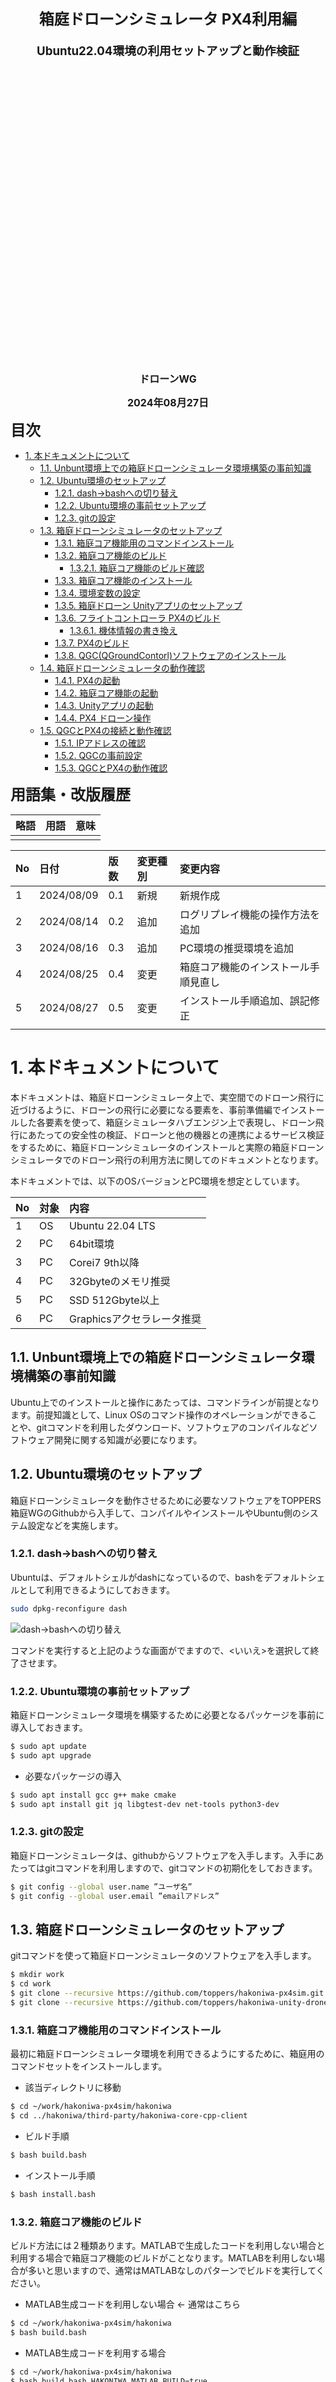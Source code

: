 <div class="box-title">
    <p>
    <div style="font-size:18pt;font-weight:bold;text-align:center;margin-top:150px"><span class="title">箱庭ドローンシミュレータ PX4利用編</span></div>
    </p>
    <p>
    <div style="font-size:14pt;font-weight:bold;text-align:center;margin-top:20px"><span class="sub-title">Ubuntu22.04環境の利用セットアップと動作検証</span></div>
    </p>
    <p>
    <div style="font-size:12pt;font-weight:bold;text-align:center;margin-top:500px"><span class="author">ドローンWG</span></div>
    </p>
    <p>
    <div style="font-size:12pt;font-weight:bold;text-align:center;margin-top:10px"><span class="date">2024年08月27日</span></div>
    </p>
</div>

<!-- 改ページ -->
<div style="page-break-before:always"></div>

<div style="font-size:18pt;font-weight:bold;text-align:left;"><span class="contents">目次</span></div>
<!-- TOC -->

- [1. 本ドキュメントについて](#1-本ドキュメントについて)
  - [1.1. Unbunt環境上での箱庭ドローンシミュレータ環境構築の事前知識](#11-unbunt環境上での箱庭ドローンシミュレータ環境構築の事前知識)
  - [1.2. Ubuntu環境のセットアップ](#12-ubuntu環境のセットアップ)
    - [1.2.1. dash→bashへの切り替え](#121-dashbashへの切り替え)
    - [1.2.2. Ubuntu環境の事前セットアップ](#122-ubuntu環境の事前セットアップ)
    - [1.2.3. gitの設定](#123-gitの設定)
  - [1.3. 箱庭ドローンシミュレータのセットアップ](#13-箱庭ドローンシミュレータのセットアップ)
    - [1.3.1. 箱庭コア機能用のコマンドインストール](#131-箱庭コア機能用のコマンドインストール)
    - [1.3.2. 箱庭コア機能のビルド](#132-箱庭コア機能のビルド)
      - [1.3.2.1. 箱庭コア機能のビルド確認](#1321-箱庭コア機能のビルド確認)
    - [1.3.3. 箱庭コア機能のインストール](#133-箱庭コア機能のインストール)
    - [1.3.4. 環境変数の設定](#134-環境変数の設定)
    - [1.3.5. 箱庭ドローン Unityアプリのセットアップ](#135-箱庭ドローン-unityアプリのセットアップ)
    - [1.3.6. フライトコントローラ PX4のビルド](#136-フライトコントローラ-px4のビルド)
      - [1.3.6.1. 機体情報の書き換え](#1361-機体情報の書き換え)
    - [1.3.7. PX4のビルド](#137-px4のビルド)
    - [1.3.8. QGC(QGroundContorl)ソフトウェアのインストール](#138-qgcqgroundcontorlソフトウェアのインストール)
  - [1.4. 箱庭ドローンシミュレータの動作確認](#14-箱庭ドローンシミュレータの動作確認)
    - [1.4.1. PX4の起動](#141-px4の起動)
    - [1.4.2. 箱庭コア機能の起動](#142-箱庭コア機能の起動)
    - [1.4.3. Unityアプリの起動](#143-unityアプリの起動)
    - [1.4.4. PX4 ドローン操作](#144-px4-ドローン操作)
  - [1.5. QGCとPX4の接続と動作確認](#15-qgcとpx4の接続と動作確認)
    - [1.5.1. IPアドレスの確認](#151-ipアドレスの確認)
    - [1.5.2. QGCの事前設定](#152-qgcの事前設定)
    - [1.5.3. QGCとPX4の動作確認](#153-qgcとpx4の動作確認)

<!-- /TOC -->

<!-- 改ページ -->
<div style="page-break-before:always"></div>


<div style="font-size:18pt;font-weight:bold;text-align:left;"><span class="contents">用語集・改版履歴</span></div>


|略語|用語|意味|
|:---|:---|:---|
||||


|No|日付|版数|変更種別|変更内容|
|:---|:---|:---|:---|:---|
|1|2024/08/09|0.1|新規|新規作成|
|2|2024/08/14|0.2|追加|ログリプレイ機能の操作方法を追加|
|3|2024/08/16|0.3|追加|PC環境の推奨環境を追加|
|4|2024/08/25|0.4|変更|箱庭コア機能のインストール手順見直し|
|5|2024/08/27|0.5|変更|インストール手順追加、誤記修正|
||||||

<!-- 改ページ -->
<div style="page-break-before:always"></div>

# 1. 本ドキュメントについて

本ドキュメントは、箱庭ドローンシミュレータ上で、実空間でのドローン飛行に近づけるように、ドローンの飛行に必要になる要素を、事前準備編でインストールした各要素を使って、箱庭シミュレータハブエンジン上で表現し、ドローン飛行にあたっての安全性の検証、ドローンと他の機器との連携によるサービス検証をするために、箱庭ドローンシミュレータのインストールと実際の箱庭ドローンシミュレータでのドローン飛行の利用方法に関してのドキュメントとなります。

本ドキュメントでは、以下のOSバージョンとPC環境を想定としています。

|No|対象|内容|
|:---|:---|:---|
|1|OS|Ubuntu 22.04 LTS|
|2|PC|64bit環境|
|3|PC|Corei7 9th以降|
|4|PC|32Gbyteのメモリ推奨|
|5|PC|SSD 512Gbyte以上|
|6|PC|Graphicsアクセラレータ推奨|

## 1.1. Unbunt環境上での箱庭ドローンシミュレータ環境構築の事前知識

Ubuntu上でのインストールと操作にあたっては、コマンドラインが前提となります。前提知識として、Linux OSのコマンド操作のオペレーションができることや、gitコマンドを利用したダウンロード、ソフトウェアのコンパイルなどソフトウェア開発に関する知識が必要になります。

## 1.2. Ubuntu環境のセットアップ

箱庭ドローンシミュレータを動作させるために必要なソフトウェアをTOPPERS 箱庭WGのGithubから入手して、コンパイルやインストールやUbuntu側のシステム設定などを実施します。

### 1.2.1. dash→bashへの切り替え

Ubuntuは、デフォルトシェルがdashになっているので、bashをデフォルトシェルとして利用できるようにしておきます。

``` bash
sudo dpkg-reconfigure dash
```

![dash→bashへの切り替え](./ubuntu/dash.png)

コマンドを実行すると上記のような画面がでますので、<いいえ>を選択して終了させます。


### 1.2.2. Ubuntu環境の事前セットアップ

箱庭ドローンシミュレータ環境を構築するために必要となるパッケージを事前に導入しておきます。

``` bash
$ sudo apt update
$ sudo apt upgrade
```

- 必要なパッケージの導入

``` bash
$ sudo apt install gcc g++ make cmake
$ sudo apt install git jq libgtest-dev net-tools python3-dev
```

### 1.2.3. gitの設定

箱庭ドローンシミュレータは、githubからソフトウェアを入手します。入手にあたってはgitコマンドを利用しますので、gitコマンドの初期化をしておきます。

``` bash
$ git config --global user.name ”ユーザ名”
$ git config --global user.email ”emailアドレス”
```

## 1.3. 箱庭ドローンシミュレータのセットアップ

gitコマンドを使って箱庭ドローンシミュレータのソフトウェアを入手します。

``` bash
$ mkdir work
$ cd work
$ git clone --recursive https://github.com/toppers/hakoniwa-px4sim.git
$ git clone --recursive https://github.com/toppers/hakoniwa-unity-drone-model.git
```

### 1.3.1. 箱庭コア機能用のコマンドインストール

最初に箱庭ドローンシミュレータ環境を利用できるようにするために、箱庭用のコマンドセットをインストールします。

- 該当ディレクトリに移動

```bash
$ cd ~/work/hakoniwa-px4sim/hakoniwa
$ cd ../hakoniwa/third-party/hakoniwa-core-cpp-client
```

- ビルド手順

```bash
$ bash build.bash
```

- インストール手順

```bash
$ bash install.bash
```

### 1.3.2. 箱庭コア機能のビルド

ビルド方法には２種類あります。MATLABで生成したコードを利用しない場合と利用する場合で箱庭コア機能のビルドがことなります。MATLABを利用しない場合が多いと思いますので、通常はMATLABなしのパターンでビルドを実行してください。

- MATLAB生成コードを利用しない場合 ← 通常はこちら

``` bash
$ cd ~/work/hakoniwa-px4sim/hakoniwa
$ bash build.bash
```

- MATLAB生成コードを利用する場合

``` bash
$ cd ~/work/hakoniwa-px4sim/hakoniwa
$ bash build.bash HAKONIWA_MATLAB_BUILD=true
```

#### 1.3.2.1. 箱庭コア機能のビルド確認

ビルドが完了して成功すると、以下のディレクトリが作成されますので、確認します。

``` bash
$ ls cmake-build/src/hako-px4sim 
cmake-build/src/hako-px4sim
```

### 1.3.3. 箱庭コア機能のインストール

最初に箱庭コア機能のインストールを実行します。

``` bash
$ cd ~/work/hakoniwa-px4sim/hakoniwa
$ bash install.bash
```

インストール結果の確認をします。すべてがOKとなっていることを確認してください。

``` bash
$ bash third-party/hakoniwa-core-cpp-client/hako-setup-check.bash
```

![箱庭コア機能のインストール結果](./ubuntu/hako1.png)

### 1.3.4. 環境変数の設定

各インストールした結果を反映させるため、環境変数の設定を実施します。

``` bash
$ vi ~/.bashrc
```

- 環境変数の設定内容

``` txt
export LD_LIBRARY_PATH=/usr/local/lib/hakoniwa:$LD_LIBRARY_PATH
export PATH=/usr/local/bin/hakoniwa:$PATH
export PYTHONPATH=/usr/local/lib/hakoniwa/py:${PYTHONPATH}
```

設定後、設定内容を反映させるため、シェルを再起動してください。

### 1.3.5. 箱庭ドローン Unityアプリのセットアップ

箱庭ドローンシミュレータでのビジュアライズするためのUnityアプリをセットアップします。箱庭ドローンシミュレータ用の各OS対応のUnityアプリを入手します。

[箱庭ドローンシミュレータ Unityアプリリリースページ](https://github.com/toppers/hakoniwa-unity-drone-model/releases)

上記のページにアクセスして、該当のOS用のUnityアプリを入手します。

![Unityアプリの入手1](./ubuntu/hako2.png)

DroneAppLinux.zipを入手します。入手後、解凍します。解凍は、`hakoniwa-unity-drone-model`のディレクトリ配下に解凍してください。

``` bash
$ cd ~/work/hakoniwa-unity-drone-model
$ unzip ~/Downlods/DroneAppLinux.zip
```

### 1.3.6. フライトコントローラ PX4のビルド

ドローンのフライトコントローラ PX4ファームウェアのビルドを実行します。

#### 1.3.6.1. 機体情報の書き換え

箱庭ドローンシミュレータ用の機体に合わせた設定に変更します。以下の手順にて機体情報を書き換えてください。

```bash
$ cd ~/work/hakoniwa-px4sim/px4
$ cp hakoniwa-apps/10016_none_iris PX4-Autopilot/ROMFS/px4fmu_common/init.d-posix/airframes/10016_none_iris 
$ cp hakoniwa-apps/rcS PX4-Autopilot/ROMFS/px4fmu_common/init.d-posix/rcS
```

### 1.3.7. PX4のビルド

以下の手順でビルドを実行します。

```bash
$ cd PX4-Autopilot
$ bash Tools/setup/ubuntu.sh --no-nuttx --no-sim-tools
$ make px4_sitl_default
```

### 1.3.8. QGC(QGroundContorl)ソフトウェアのインストール

QGC(QGroundControl)は、地上からドローンを操作するための運行管理用のソフトウェアになります。箱庭ドローンシミュレータでは、PX4とQGCを連携させて、QGCから箱庭上のドローンを操作することをできるようにします。

QGCの公式ページアクセスして、`DOWNLOAD`をクリックします。

![QGCインストール1](./ubuntu/hako9.png)

`DOWNLOAD`をクリックしたら、DOWNLOADページの`Ubuntu Linux`の場所に移動して、手順に従ってインストールを実施します。

![QGCインストール2](./ubuntu/hako10.png)

以下は、`Ubuntu Linux`の箇所の事前設定の手順になります。

```bash
$ sudo usermod -a -G dialout $USER
$ sudo apt-get remove modemmanager -y
$ sudo apt install gstreamer1.0-plugins-bad gstreamer1.0-libav gstreamer1.0-gl -y
$ sudo apt install libfuse2 -y
$ sudo apt install libxcb-xinerama0 libxkbcommon-x11-0 libxcb-cursor-dev -y
```

上記の手順が完了したら、QGCのアプリケーションをDownloadします。

![QGCインストール3](./ubuntu/hako11.png)

Downloadが完了したら、適当なディレクトリに移動します。

```bash
$ cd ~/work
$ mkdir qgc
$ cd qgc
$ mv ~/Downloads/QGroundControl.AppImage .
```

QGCのアプリケーションに実行権を追加して、起動します。無事に起動できたら本手順はOKです。

```bash
$ chmod +x ./QGroundControl.AppImage
$ ./QGroundControl.AppImage
```

以下のような画面が表示できれば問題ありません。

![QGCインストール4](./ubuntu/hako12.png)


## 1.4. 箱庭ドローンシミュレータの動作確認

ここからは、Unbuntu上での箱庭ドローンシミュレータのPX4とQGCを連携させた動作確認をしていきます。

### 1.4.1. PX4の起動

ドローンフライトコントローラのPX4ファームウェアを起動します。

```bash
$ cd ~/work/hakoniwa-px4sim/px4/PX4-Autopilot
$ bash ../sim/simstart.bash
```

以下のような画面が起動されます。

![PX4起動](./ubuntu/hako13.png)


### 1.4.2. 箱庭コア機能の起動

最初に箱庭コア機能を起動します。

``` bash
$ cd ~/work/hakoniwa-px4sim/hakoniwa
$ bash run.bash
```

![箱庭コア機能起動](./ubuntu/hako4.png)

PX4の起動画面に”ERROR [simulator_mavlink] poll timeout 0, 22”が表示されますが、現時点では気にしなくて大丈夫です。次のUnityアプリ手順を実施すればERRORは解消されます。

### 1.4.3. Unityアプリの起動

箱庭ドローンシミュレータのビジュアライズするUnityアプリを起動します。

``` bash
$ cd ~/work/hakoniwa-unity-drone-model
$ bash ./plugin/activate_app.bash DroneAppLinux
```

Unityアプリが起動したら、STARTボタンを押して、待機します。

![Unityアプリの起動1](./ubuntu/hako3.png)

### 1.4.4. PX4 ドローン操作

PX4の起動画面に戻って、以下のコマンドを入力します。

```px4
pxh> commander takeoff
```

![PX4の操作1](./ubuntu/hako14.png)

コマンドが成功すると、Unity上のドローンがテイクオフします。

![PX4の操作2](./ubuntu/hako15.png)

## 1.5. QGCとPX4の接続と動作確認

QGCからPX4に指示を出して、箱庭ドローンシミュレータ上のドローンの飛行をさせることができます。

### 1.5.1. IPアドレスの確認

QGCとPX4は、UDPを使って通信をします。通信にはIPアドレスが必要のため、環境上のIPアドレスを確認します。


![QGCの操作1](./ubuntu/hako16.png)

### 1.5.2. QGCの事前設定

以下のコマンドを使って、QGCを立ち上げます。

```bash
$ cd ~/work/qgc
$ ./QGroundControl.AppImage
```

QGCが立ち上がったら、画面向かって左側のアイコンをクリックします。クリックするとメニューが表示されるので、アプリケーション設定をクリックします。

アプリケーション設定の通信リンクをクリックして、以下の設定内容を設定します。新規に設定する場合は、下の追加ボタンを押して設定をします。設定が完了したら一旦、QGCを終了させておきます。

![QGCの操作2](./ubuntu/hako17.png)

- 通信リンクの設定内容

|No|設定名|設定値|
|:---|:---|:---|
|1|名前|hakoniwa|
|2|開始時に自動的に接続|チェックボックスにチェック|
|3|ポート|18570|
|4|サーバアドレス(オプション)|IPアドレス確認手順で確認したIPアドレス|

### 1.5.3. QGCとPX4の動作確認

PX4起動→箱庭コア機能起動→Unityアプリ起動の各手順に従って、各機能を起動します。起動後に、QGCを起動します。
立ち上げていたPX4/箱庭コア/Unityを終了せずにQGCのみを起動し直すとtakeoffした状態でQGCにUnityが接続されて、QGC画面左のメニューではLandを実行できるはずです。

```bash
$ cd ~/work/qgc
$ ./QGroundControl.AppImage
```

QGCが起動したら、PX4との通信ができている状態になっていることを確認します。QGCの上部のが黄色くなっており、”飛行準備ができました”となっていれば問題ありません。なってない場合は、IPアドレスの設定 or ポート番号の指定が間違っている可能性がありますのでｋ確認してください。

![QGCの操作3](./ubuntu/hako171.png)


飛行準備ができた状態で、画面向かって左側の離陸ボタンをクリックします。クリック後、スライドバーが表示されるので、スライドを右側に移動させます。

![QGCの操作4](./ubuntu/hako18.png)


スライド操作が完了すれば、Unity上のドローンがホバリングをして、Takeoffします。

![QGCの操作5](./ubuntu/hako19.png)
